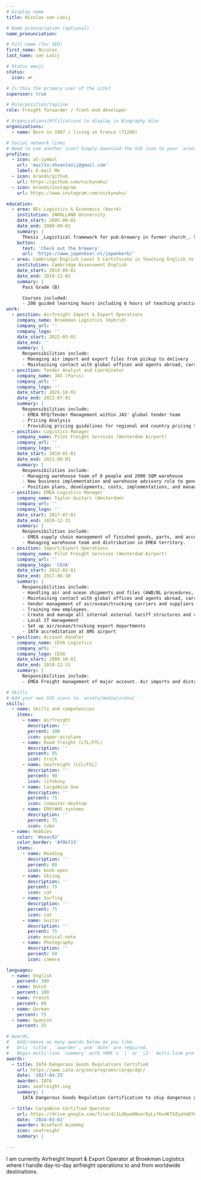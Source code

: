 ```yaml
---
# Display name
title: Nicolas van Looij

# Name pronunciation (optional)
name_pronunciation:

# Full name (for SEO)
first_name: Nicolas
last_name: van Looij

# Status emoji
status:
  icon: 🛩️

# Is this the primary user of the site?
superuser: true

# Role/position/tagline
role: Freight forwarder / front-end developer

# Organizations/Affiliations to display in Biography blox
organizations:
  - name: Born in 1987 / living in France (71290)

# Social network links
# Need to use another icon? Simply download the SVG icon to your `assets/media/icons/` folder.
profiles:
  - icon: at-symbol
    url: 'mailto:nhvanlooij@gmail.com'
    label: E-mail Me
  - icon: brands/github
    url: https://github.com/nickynahu/
  - icon: brands/instagram
    url: https://www.instagram.com/nickynahu/

education:
  - area: BEc Logistics & Economics (bac+4)
    institution: INHOLLAND University
    date_start: 2005-09-01
    date_end: 2009-09-01
    summary: |
      Thesis _Logistical framework for pub-brewery in former church_. Supervised by [Prof Roderick Balk]. Presented papers at university to Jopen B.V. with succesful graduation and seen partial implementation in 2010.
    button:
      text: 'Check out the brewery'
      url: 'https://www.jopenbier.nl/jopenkerk/'
  - area: Cambridge English Level 5 Certificate in Teaching English to Speakers of Other Languages (CELTA) 
    institution: Cambridge Assessment English
    date_start: 2019-09-01
    date_end: 2019-12-01
    summary: |
      Pass Grade (B)

      Courses included:
      - 200 guided learning hours including 6 hours of teaching practice
work:
  - position: Airfreight Import & Export Operations
    company_name: Broekman Logistics (Hybrid)
    company_url: ''
    company_logo: ''
    date_start: 2022-03-01
    date_end: ''
    summary: |
      Responsibilities include:
      - Managing air import and export files from pickup to delivery
      - Maintaining contact with global offices and agents abroad, carriers, suppliers, customers and other vendors and internal departments and stakeholders.
  - position: Tender Analyst and Coordinator
    company_name: JAS (Paris)
    company_url: ''
    company_logo: ''
    date_start: 2021-10-01
    date_end: 2022-07-01
    summary: |
      Responsibilities include:
      - EMEA RFQ/Tender Management within JAS' global tender team
      - Pricing Analysis
      - Providing pricing guidelines for regional and country pricing teams
  - position: Logistics Manager
    company_name: Pilot Freight Services (Amsterdam Airport)
    company_url: ''
    company_logo: ''
    date_start: 2019-01-01
    date_end: 2021-06-01
    summary: |
      Responsibilities include:
      - Managing warehouse team of 6 people and 2000 SQM warehouse
      - New business implementation and warehouse advisory role to general MT
      - Position plans, developments, costs, implementations, and manage WH projects
  - position: EMEA Logistics Manager
    company_name: Taylor Guitars (Amsterdam)
    company_url: ''
    company_logo: ''
    date_start: 2017-07-01
    date_end: 2018-12-31
    summary: |
      Responsibilities include:
      - EMEA supply chain management of finished goods, parts, and accessories for designer, manufacturer, and seller of professional acoustic guitars
      - Managing warehouse team and distribution in EMEA territory.
  - position: Import/Export Operations
    company_name: Pilot Freight Services (Amsterdam Airport)
    company_url: ''
    company_logo: 'CEVA'
    date_start: 2012-02-01
    date_end: 2017-06-30
    summary: |
      Responsibilities include:
      - Handling air and ocean shipments and files (AWB/BL procedures, customs compliance, etc) from pickup to delivery to and from worldwide origins and destinations.
      - Maintaining contact with global offices and agents abroad, carriers, suppliers, customers and other vendors and internal departments and stakeholders.
      - Vendor management of air/ocean/trucking carriers and suppliers.
      - Training new employees.
      - Create and manage all internal external tariff structures and client proposals.
      - Local IT management
      - Set up air/ocean/trucking export departments
      - IATA accreditation at AMS airport
  - position: Account Handler
    company_name: CEVA Logistics
    company_url: ''
    company_logo: CEVA
    date_start: 2009-10-01
    date_end: 2010-12-31
    summary: |
      Responsibilities include:
      - EMEA Freight management of major account. Air imports and distribution by FTL road service.

# Skills
# Add your own SVG icons to `assets/media/icons/`
skills:
  - name: Skills and competencies
    items:
      - name: Airfreight
        description: ''
        percent: 100
        icon: paper-airplane
      - name: Road freight (LTL/FTL)
        description: ''
        percent: 95
        icon: truck
      - name: Seafreight (LCL/FCL)
        description: ''
        percent: 90
        icon: lifebuoy
      - name: CargoWise One
        description: ''
        percent: 75
        icon: computer-desktop
      - name: ERP/WHS systems
        description: ''
        percent: 75
        icon: cube
  - name: Hobbies
    color: '#eeac02'
    color_border: '#f0bf23'
    items:
      - name: Reading
        description: ''
        percent: 80
        icon: book-open
      - name: Skiing
        description: ''
        percent: 75
        icon: cat
      - name: Surfing
        description: ''
        percent: 75
        icon: cat
      - name: Guitar
        description: ''
        percent: 75
        icon: musical-note
      - name: Photography
        description: ''
        percent: 50
        icon: camera

languages:
  - name: English
    percent: 100
  - name: Dutch
    percent: 100
  - name: French
    percent: 80
  - name: German
    percent: 75
  - name: Spanish
    percent: 25

# Awards.
#   Add/remove as many awards below as you like.
#   Only `title`, `awarder`, and `date` are required.
#   Begin multi-line `summary` with YAML's `|` or `|2-` multi-line prefix and indent 2 spaces below.
awards:
  - title: IATA Dangerous Goods Regulations Certified
    url: https://www.iata.org/en/programs/cargo/dgr/
    date: '2017-04-25'
    awarder: IATA
    icon: seafreight.svg
    summary: |
      IATA Dangerous Goods Regulation Certification to ship dangerous goods by air.

  - title: CargoWise Certified Operator
    url: https://drive.google.com/file/d/1Ld6yaHWuorOyLcf6x4KT4ZyatmQYK2dU/view?usp=sharing
    date: '2024-03-01'
    awarder: WiseTech Academy
    icon: seafreight
    summary: |
      
---
```


I am currently Airfreight Import & Export Operator at Broekman Logistics where I handle day-to-day airfreight operations to and from worldwide destinations.